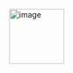 <p align="left">
  <img src="https://github.com/user-attachments/assets/b2ef8378-ddbb-4801-a393-ddfb96542ea1" alt="image" width="100"/>
</p>


